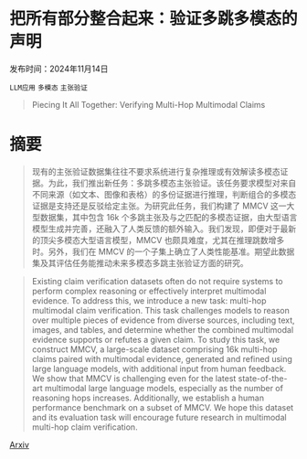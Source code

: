 # 把所有部分整合起来：验证多跳多模态的声明

发布时间：2024年11月14日

`LLM应用` `多模态` `主张验证`

> Piecing It All Together: Verifying Multi-Hop Multimodal Claims

# 摘要

> 现有的主张验证数据集往往不要求系统进行复杂推理或有效解读多模态证据。为此，我们推出新任务：多跳多模态主张验证。该任务要求模型对来自不同来源（如文本、图像和表格）的多份证据进行推理，判断组合的多模态证据是支持还是反驳给定主张。为研究此任务，我们构建了 MMCV 这一大型数据集，其中包含 16k 个多跳主张及与之匹配的多模态证据，由大型语言模型生成并完善，还融入了人类反馈的额外输入。我们发现，即便对于最新的顶尖多模态大型语言模型，MMCV 也颇具难度，尤其在推理跳数增多时。另外，我们在 MMCV 的一个子集上确立了人类性能基准。期望此数据集及其评估任务能推动未来多模态多跳主张验证方面的研究。

> Existing claim verification datasets often do not require systems to perform complex reasoning or effectively interpret multimodal evidence. To address this, we introduce a new task: multi-hop multimodal claim verification. This task challenges models to reason over multiple pieces of evidence from diverse sources, including text, images, and tables, and determine whether the combined multimodal evidence supports or refutes a given claim. To study this task, we construct MMCV, a large-scale dataset comprising 16k multi-hop claims paired with multimodal evidence, generated and refined using large language models, with additional input from human feedback. We show that MMCV is challenging even for the latest state-of-the-art multimodal large language models, especially as the number of reasoning hops increases. Additionally, we establish a human performance benchmark on a subset of MMCV. We hope this dataset and its evaluation task will encourage future research in multimodal multi-hop claim verification.

[Arxiv](https://arxiv.org/abs/2411.09547)